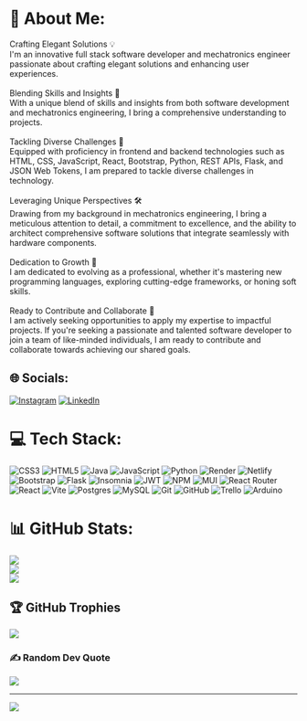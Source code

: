 # 💫 About Me:
Crafting Elegant Solutions 💡<br>I'm an innovative full stack software developer and mechatronics engineer passionate about crafting elegant solutions and enhancing user experiences.<br><br>Blending Skills and Insights 🤝<br>With a unique blend of skills and insights from both software development and mechatronics engineering, I bring a comprehensive understanding to projects.<br><br>Tackling Diverse Challenges 🚀<br>Equipped with proficiency in frontend and backend technologies such as HTML, CSS, JavaScript, React, Bootstrap, Python, REST APIs, Flask, and JSON Web Tokens, I am prepared to tackle diverse challenges in technology.<br><br>Leveraging Unique Perspectives 🛠️<br>Drawing from my background in mechatronics engineering, I bring a meticulous attention to detail, a commitment to excellence, and the ability to architect comprehensive software solutions that integrate seamlessly with hardware components.<br><br>Dedication to Growth 🌱<br>I am dedicated to evolving as a professional, whether it's mastering new programming languages, exploring cutting-edge frameworks, or honing soft skills.<br><br>Ready to Contribute and Collaborate 🤝<br>I am actively seeking opportunities to apply my expertise to impactful projects. If you're seeking a passionate and talented software developer to join a team of like-minded individuals, I am ready to contribute and collaborate towards achieving our shared goals.


## 🌐 Socials:
[![Instagram](https://img.shields.io/badge/Instagram-%23E4405F.svg?logo=Instagram&logoColor=white)](https://instagram.com/ealturcios) [![LinkedIn](https://img.shields.io/badge/LinkedIn-%230077B5.svg?logo=linkedin&logoColor=white)](https://linkedin.com/in/enzo-altamirano) 

# 💻 Tech Stack:
![CSS3](https://img.shields.io/badge/css3-%231572B6.svg?style=for-the-badge&logo=css3&logoColor=white) ![HTML5](https://img.shields.io/badge/html5-%23E34F26.svg?style=for-the-badge&logo=html5&logoColor=white) ![Java](https://img.shields.io/badge/java-%23ED8B00.svg?style=for-the-badge&logo=openjdk&logoColor=white) ![JavaScript](https://img.shields.io/badge/javascript-%23323330.svg?style=for-the-badge&logo=javascript&logoColor=%23F7DF1E) ![Python](https://img.shields.io/badge/python-3670A0?style=for-the-badge&logo=python&logoColor=ffdd54) ![Render](https://img.shields.io/badge/Render-%46E3B7.svg?style=for-the-badge&logo=render&logoColor=white) ![Netlify](https://img.shields.io/badge/netlify-%23000000.svg?style=for-the-badge&logo=netlify&logoColor=#00C7B7) ![Bootstrap](https://img.shields.io/badge/bootstrap-%238511FA.svg?style=for-the-badge&logo=bootstrap&logoColor=white) ![Flask](https://img.shields.io/badge/flask-%23000.svg?style=for-the-badge&logo=flask&logoColor=white) ![Insomnia](https://img.shields.io/badge/Insomnia-black?style=for-the-badge&logo=insomnia&logoColor=5849BE) ![JWT](https://img.shields.io/badge/JWT-black?style=for-the-badge&logo=JSON%20web%20tokens) ![NPM](https://img.shields.io/badge/NPM-%23CB3837.svg?style=for-the-badge&logo=npm&logoColor=white) ![MUI](https://img.shields.io/badge/MUI-%230081CB.svg?style=for-the-badge&logo=mui&logoColor=white) ![React Router](https://img.shields.io/badge/React_Router-CA4245?style=for-the-badge&logo=react-router&logoColor=white) ![React](https://img.shields.io/badge/react-%2320232a.svg?style=for-the-badge&logo=react&logoColor=%2361DAFB) ![Vite](https://img.shields.io/badge/vite-%23646CFF.svg?style=for-the-badge&logo=vite&logoColor=white) ![Postgres](https://img.shields.io/badge/postgres-%23316192.svg?style=for-the-badge&logo=postgresql&logoColor=white) ![MySQL](https://img.shields.io/badge/mysql-4479A1.svg?style=for-the-badge&logo=mysql&logoColor=white) ![Git](https://img.shields.io/badge/git-%23F05033.svg?style=for-the-badge&logo=git&logoColor=white) ![GitHub](https://img.shields.io/badge/github-%23121011.svg?style=for-the-badge&logo=github&logoColor=white) ![Trello](https://img.shields.io/badge/Trello-%23026AA7.svg?style=for-the-badge&logo=Trello&logoColor=white) ![Arduino](https://img.shields.io/badge/-Arduino-00979D?style=for-the-badge&logo=Arduino&logoColor=white)
# 📊 GitHub Stats:
![](https://github-readme-stats.vercel.app/api?username=AltaciosTheDev&theme=radical&hide_border=false&include_all_commits=false&count_private=false)<br/>
![](https://github-readme-streak-stats.herokuapp.com/?user=AltaciosTheDev&theme=radical&hide_border=false)<br/>
![](https://github-readme-stats.vercel.app/api/top-langs/?username=AltaciosTheDev&theme=radical&hide_border=false&include_all_commits=false&count_private=false&layout=compact)

## 🏆 GitHub Trophies
![](https://github-profile-trophy.vercel.app/?username=AltaciosTheDev&theme=radical&no-frame=true&no-bg=false&margin-w=4)

### ✍️ Random Dev Quote
![](https://quotes-github-readme.vercel.app/api?type=horizontal&theme=radical)

---
[![](https://visitcount.itsvg.in/api?id=AltaciosTheDev&icon=0&color=12)](https://visitcount.itsvg.in)

<!-- Proudly created with GPRM ( https://gprm.itsvg.in ) -->
